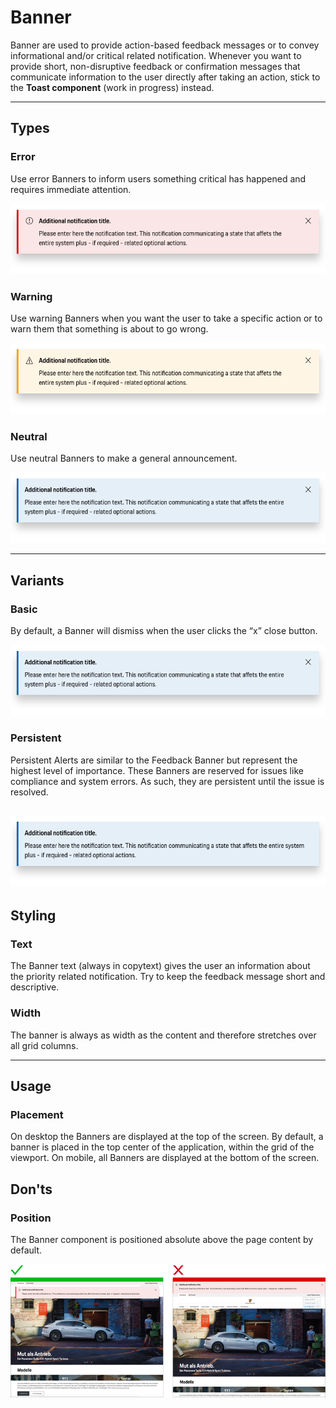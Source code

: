 # Banner

Banner are used to provide action-based feedback messages or to convey informational and/or critical related notification.
Whenever you want to provide short, non-disruptive feedback or confirmation messages that communicate information to the user directly after taking an action,
stick to the **Toast component** (work in progress) instead.

---

## Types

### Error

Use error Banners to inform users something critical has happened and requires immediate attention.

![Banner notification error](./assets/feedback-banner-error.png)

### Warning

Use warning Banners when you want the user to take a specific action or to warn them that something is about to go wrong.

![Banner notification warning](./assets/feedback-banner-warning.png)


### Neutral

Use neutral Banners to make a general announcement.

![Banner notification neutral](./assets/feedback-banner-neutral.png)



---

## Variants

### Basic

By default, a Banner will dismiss when the user clicks the “x” close button.

![Banner notification neutral](./assets/feedback-banner-neutral.png)


### Persistent

Persistent Alerts are similar to the Feedback Banner but represent the highest level of importance.
These Banners are reserved for issues like compliance and system errors. As such, they are persistent until the issue is resolved.

![Banner notification neutral persistent](./assets/feedback-banner-neutral-persistent.png)
---

## Styling

### Text
The Banner text (always in copytext) gives the user an information about the priority related notification.
Try to keep the feedback message short and descriptive.

### Width

The banner is always as width as the content and therefore stretches over all grid columns. 

---

## Usage

### Placement

On desktop the Banners are displayed at the top of the screen. By default, a banner is placed 
in the top center of the application, within the grid of the viewport. On mobile, all Banners 
are displayed at the bottom of the screen. 

## Don'ts


### Position

The Banner component is positioned absolute above the page content by default.


![Banner position](./assets/feedback-banner-position.png)